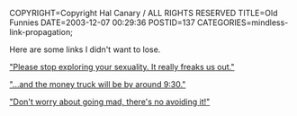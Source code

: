 COPYRIGHT=Copyright Hal Canary / ALL RIGHTS RESERVED
TITLE=Old Funnies
DATE=2003-12-07 00:29:36
POSTID=137
CATEGORIES=mindless-link-propagation;

Here are some links I didn't want to lose.

["Please stop exploring your sexuality. It really freaks us out."](http://jwz.livejournal.com/237134.html)

["...and the money truck will be by around 9:30."](http://www.pointlesswasteoftime.com/film/resolutions10.html)

["Don't worry about going mad, there's no avoiding it!"](http://www.howardhallis.com/bis/cthulhuchick/)
